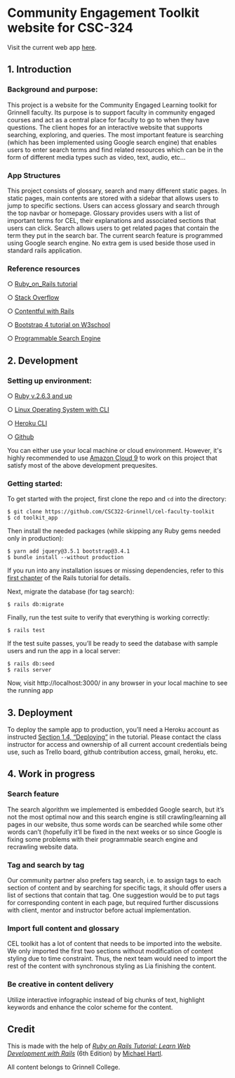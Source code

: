 # Community Engagement Toolkit website for CSC-324

Visit the current web app [here](https://cel-toolkit.herokuapp.com/).

## 1. Introduction 

### Background and purpose:

This project is a website for the Community Engaged Learning toolkit for Grinnell faculty. Its purpose is to support faculty in community engaged courses and act as a central place for faculty to go to when they have questions. The client hopes for an interactive website that supports searching, exploring, and queries. The most important feature is searching (which has been implemented using Google search engine) that enables users to enter search terms and find related resources which can be in the form of different media types such as video, text, audio, etc...

### App Structures

This project consists of glossary, search and many different static pages. In static pages, main contents are stored with a sidebar that allows users to jump to specific sections. Users can access glossary and search through the top navbar or homepage. Glossary provides users with a list of important terms for CEL, their explanations and associated sections that users can click. Search allows users to get related pages that contain the term they put in the search bar. The current search feature is programmed using Google search engine. No extra gem is used beside those used in standard rails application.

### Reference resources
○ 	[Ruby_on_Rails tutorial](http://www.railstutorial.org)

○ 	[Stack Overflow](https://stackoverflow.com/)

○ 	[Contentful with Rails](https://github.com/contentful/contentful_rails)

○ 	[Bootstrap 4 tutorial on W3school](https://www.w3schools.com/bootstrap4/)

○ 	[Programmable Search Engine](https://support.google.com/programmable-search)


## 2. Development

### Setting up environment:

○ 	[Ruby v.2.6.3 and up](https://www.ruby-lang.org/en/downloads/)

○ 	[Linux Operating System with CLI](https://www.linux.org/)

○ 	[Heroku CLI](https://devcenter.heroku.com/articles/heroku-cli#download-and-install)

○ 	[Github](https://docs.github.com/en/free-pro-team@latest/github/getting-started-with-github)

You can either use your local machine or cloud environment. However, it's highly recommended to use [Amazon Cloud 9](https://aws.amazon.com/cloud9/) to work on this project that satisfy most of the above development prequesites. 

### Getting started:

To get started with the project, first clone the repo and `cd` into the directory:

```
$ git clone https://github.com/CSC322-Grinnell/cel-faculty-toolkit
$ cd toolkit_app
```

Then install the needed packages (while skipping any Ruby gems needed only in production):

```
$ yarn add jquery@3.5.1 bootstrap@3.4.1
$ bundle install --without production
```

If you run into any installation issues or missing dependencies, refer to this [first chapter](https://www.learnenough.com/ruby-on-rails-6th-edition-tutorial/beginning) of the Rails tutorial for details.

Next, migrate the database (for tag search):

```
$ rails db:migrate
```

Finally, run the test suite to verify that everything is working correctly:

```
$ rails test
```

If the test suite passes, you’ll be ready to seed the database with sample users and run the app in a local server:

```
$ rails db:seed
$ rails server
```
Now, visit http://localhost:3000/ in any browser in your local machine to see the running app

## 3. Deployment

To deploy the sample app to production, you’ll need a Heroku account as instructed [Section 1.4, “Deploying”](https://www.railstutorial.org/book/beginning#sec-deploying) in the tutorial. Please contact the class instructor for access and ownership of all current account credentials being use, such as Trello board, github contribution access, gmail, heroku, etc.

## 4. Work in progress

### Search feature
The search algorithm we implemented is embedded Google search, but it’s not the most optimal now and this search engine is still crawling/learning all pages in our website, thus some words can be searched while some other words can’t (hopefully it’ll be fixed in the next weeks or so since Google is fixing some problems with their programmable search engine and recrawling website data.

### Tag and search by tag
Our community partner also prefers tag search, i.e. to assign tags to each section of content and by searching for specific tags, it should offer users a list of sections that contain that tag. One suggestion would be to put tags for corresponding content in each page, but required further discussions with client, mentor and instructor before actual implementation.

### Import full content and glossary
CEL toolkit has a lot of content that needs to be imported into the website. We only imported the first two sections without modification of content styling due to time constraint. Thus, the next team would need to import the rest of the content with synchronous styling as Lia finishing the content.

### Be creative in content delivery
Utilize interactive infographic instead of big chunks of text, highlight keywords and enhance the color scheme for the content.

## Credit

This is made with the help of
[*Ruby on Rails Tutorial:
Learn Web Development with Rails*](https://www.railstutorial.org/)
(6th Edition)
by [Michael Hartl](http://www.michaelhartl.com/).

All content belongs to Grinnell College. 
